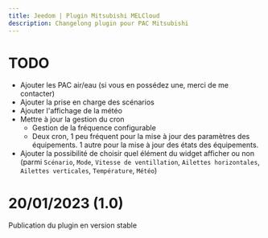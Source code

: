 ```yaml
---
title: Jeedom | Plugin Mitsubishi MELCloud
description: Changelong plugin pour PAC Mitsubishi
---
```


# TODO
 - Ajouter les PAC air/eau (si vous en possédez une, merci de me contacter)
 - Ajouter la prise en charge des scénarios
 - Ajouter l'affichage de la météo
 - Mettre à jour la gestion du cron
    - Gestion de la fréquence configurable
    - Deux cron, 1 peu fréquent pour la mise à jour des paramètres des équipements. 1 autre pour la mise à jour des états des équipements.
 - Ajouter la possibilité de choisir quel élément du widget afficher ou non (parmi `Scénario`, `Mode`, `Vitesse de ventillation`, `Ailettes horizontales`, `Ailettes verticales`, `Température`, `Météo`)

# 20/01/2023 (1.0)
Publication du plugin en version stable
